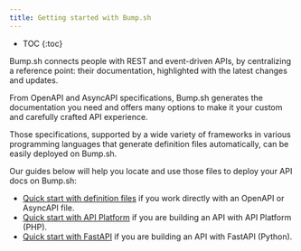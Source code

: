 ```yaml
---
title: Getting started with Bump.sh
---
```


- TOC
{:toc}

Bump.sh connects people with REST and event-driven APIs, by centralizing a reference point: their documentation, highlighted with the latest changes and updates.

From OpenAPI and AsyncAPI specifications, Bump.sh generates the documentation you need and offers many options to make it your custom and carefully crafted API experience.

Those specifications, supported by a wide variety of frameworks in various programming languages that generate definition files automatically, can be easily deployed on Bump.sh.

Our guides below will help you locate and use those files to deploy your API docs on Bump.sh:

- [Quick start with definition files](/help/quick-start) if you work directly with an OpenAPI or AsyncAPI file.
- [Quick start with API Platform](/help/api-platform) if you are building an API with API Platform (PHP).
- [Quick start with FastAPI](/help/fastapi) if you are building an API with FastAPI (Python).

